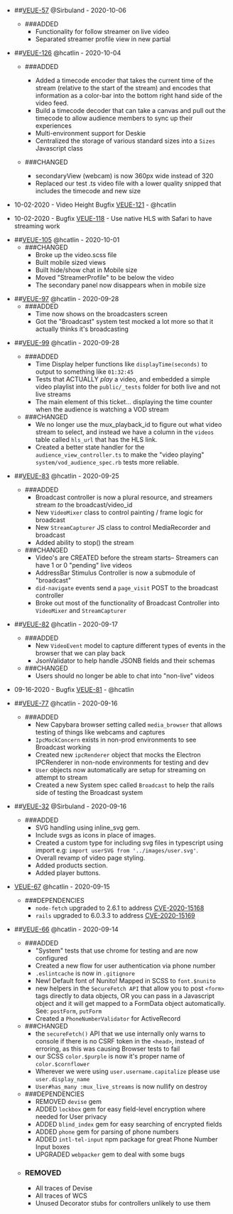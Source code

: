 - ##[VEUE-57](https://app.clickup.com/t/8444384/VEUE-57)
  @Sirbuland - 2020-10-06

  - ###ADDED
    - Functionality for follow streamer on live video
    - Separated streamer profile view in new partial

- ##[VEUE-126](https://app.clickup.com/t/8444384/VEUE-126)
  @hcatlin - 2020-10-04

  - ###ADDED

    - Added a timecode encoder that takes the current time of the stream (relative to the start of the stream) and
      encodes that information as a color-bar into the bottom right hand side of the video feed.
    - Build a timecode decoder that can take a canvas and pull out the timecode to allow audience members to sync up their experiences
    - Multi-environment support for Deskie
    - Centralized the storage of various standard sizes into a `Sizes` Javascript class

  - ###CHANGED
    - secondaryView (webcam) is now 360px wide instead of 320
    - Replaced our test .ts video file with a lower quality snipped that includes the timecode and new size

- 10-02-2020 - Video Height Bugfix [VEUE-121](https://app.clickup.com/t/8444384/VEUE-121) - @hcatlin

- 10-02-2020 - Bugfix [VEUE-118](https://app.clickup.com/t/8444384/VEUE-118) - Use native HLS with Safari to have streaming work

* ##[VEUE-105](https://app.clickup.com/t/8444384/VEUE-105)
  @hcatlin - 2020-10-01
  - ###CHANGED
    - Broke up the video.scss file
    - Built mobile sized views
    - Built hide/show chat in Mobile size
    - Moved "StreamerProfile" to be below the video
    - The secondary panel now disappears when in mobile size

- ##[VEUE-97](https://app.clickup.com/t/8444384/VEUE-97)
  @hcatlin - 2020-09-28
  - ###ADDED
    - Time now shows on the broadcasters screen
    - Got the "Broadcast" system test mocked a lot more so that it actually thinks it's broadcasting

* ##[VEUE-99](https://app.clickup.com/t/8444384/VEUE-99)
  @hcatlin - 2020-09-28

  - ###ADDED
    - Time Display helper functions like `displayTime(seconds)` to output to something like `01:32:45`
    - Tests that ACTUALLY _play_ a video, and embedded a simple video playlist into the `public/_tests` folder
      for both live and not live streams
    - The main element of this ticket... displaying the time counter when the audience is watching a VOD stream
  - ###CHANGED
    - We no longer use the mux_playback_id to figure out what video stream to select, and instead we have a
      column in the `videos` table called `hls_url` that has the HLS link.
    - Created a better state handler for the `audience_view_controller.ts` to make the "video playing"
      `system/vod_audience_spec.rb` tests more reliable.

* ##[VEUE-83](https://app.clickup.com/t/8444384/VEUE-83)
  @hcatlin - 2020-09-25

  - ###ADDED
    - Broadcast controller is now a plural resource, and streamers stream _to_ the broadcast/video_id
    - New `VideoMixer` class to control painting / frame logic for broadcast
    - New `StreamCapturer` JS class to control MediaRecorder and broadcast
    - Added ability to stop() the stream
  - ###CHANGED
    - Video's are CREATED before the stream starts– Streamers can have 1 or 0 "pending" live videos
    - AddressBar Stimulus Controller is now a submodule of "broadcast"
    - `did-navigate` events send a `page_visit` POST to the broadcast controller
    - Broke out most of the functionality of Broadcast Controller into `VideoMixer` and `StreamCapturer`

* ##[VEUE-82](https://app.clickup.com/t/8444384/VEUE-82)
  @hcatlin - 2020-09-17

  - ###ADDED
    - New `VideoEvent` model to capture different types of events in the browser that we can play back
    - JsonValidator to help handle JSONB fields and their schemas
  - ###CHANGED
    - Users should no longer be able to chat into "non-live" videos

* 09-16-2020 - Bugfix [VEUE-81](https://app.clickup.com/t/8444384/VEUE-81) - @hcatlin

* ##[VEUE-77](https://app.clickup.com/t/8444384/VEUE-77)
  @hcatlin - 2020-09-16

  - ###ADDED
    - New Capybara browser setting called `media_browser` that allows testing of things like webcams and captures
    - `IpcMockConcern` exists in non-prod environments to see Broadcast working
    - Created new `ipcRenderer` object that mocks the Electron IPCRenderer in non-node environments for testing and dev
    - `User` objects now automatically are setup for streaming on attempt to stream
    - Created a new System spec called `Broadcast` to help the rails side of testing the Broadcast system

* ##[VEUE-32](https://app.clickup.com/t/8444384/VEUE-32)
  @Sirbuland - 2020-09-16
  - ###ADDED
    - SVG handling using inline_svg gem.
    - Include svgs as icons in place of images.
    - Created a custom type for including svg files in typescript using import e.g: `import userSVG from '../images/user.svg'`.
    - Overall revamp of video page styling.
    - Added products section.
    - Added player buttons.

- [VEUE-67](https://app.clickup.com/t/8444384/VEUE-67)
  @hcatlin - 2020-09-15

  - ###DEPENDENCIES
    - `node-fetch` upgraded to 2.6.1 to address [CVE-2020-15168](https://github.com/advisories/GHSA-w7rc-rwvf-8q5r)
    - `rails` upgraded to 6.0.3.3 to address [ CVE-2020-15169](https://github.com/advisories/GHSA-cfjv-5498-mph5)

- ##[VEUE-66](https://app.clickup.com/t/8444384/VEUE-66)
  @hcatlin - 2020-09-14
  - ###ADDED
    - "System" tests that use chrome for testing and are now configured
    - Created a new flow for user authentication via phone number
    - `.eslintcache` is now in `.gitignore`
    - New! Default font of Nunito! Mapped in SCSS to `font.$nunito`
    - new helpers in the `SecureFetch API` that allow you to post `<form>` tags directly to data objects, OR you can pass in a Javascript object and it will get mapped to a FormData object automatically. See: `postForm`, `putForm`
    - Created a `PhoneNumberValidator` for ActiveRecord
  - ###CHANGED
    - the `secureFetch()` API that we use internally only warns to console if there is no CSRF token in the `<head>`, instead of erroring, as this was causing Browser tests to fail
    - our SCSS `color.$purple` is now it's proper name of `color.$cornflower`
    - Wherever we were using `user.username.capitalize` please use `user.display_name`
    - `User#has_many :mux_live_streams` is now nullify on destroy
  - ###DEPENDENCIES
    - REMOVED `devise` gem
    - ADDED `lockbox` gem for easy field-level encryption where needed for User privacy
    - ADDED `blind_index` gem for easy searching of encrypted fields
    - ADDED `phone` gem for parsing of phone numbers
    - ADDED `intl-tel-input` npm package for great Phone Number Input boxes
    - UPGRADED `webpacker` gem to deal with some bugs
  - ### REMOVED
    - All traces of Devise
    - All traces of WCS
    - Unused Decorator stubs for controllers unlikely to use them